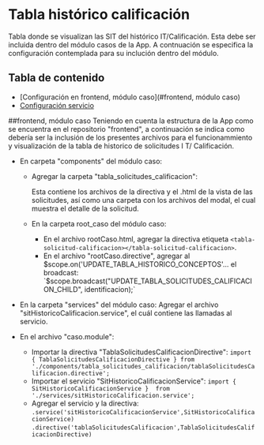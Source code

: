 # Tabla histórico calificación
Tabla donde se visualizan las SIT del histórico IT/Calificación. Esta debe ser incluida dentro del módulo casos de la App.
A contnuación se especifica la configuración contemplada para su inclución dentro del módulo.

## Tabla de contenido
* [Configuración en frontend, módulo caso](#frontend, módulo caso)
* [Configuración servicio](#servicio)


##frontend, módulo caso
Teniendo en cuenta la estructura de la App como se encuentra en el repositorio "frontend", a continuación se indica como debería ser la inclusión de los presentes archivos para el funcionammiento y visualización de la tabla de historico de solicitudes I T/ Calificación.

* En carpeta "components" del módulo caso:
    * Agregar la carpeta "tabla_solicitudes_calificacion":
    
      Esta contiene los archivos de la directiva y el .html de la vista de las solicitudes, así como una carpeta con los archivos del modal, el cual muestra el detalle de la solicitud.
    
    * En la carpeta root_caso del módulo caso:
        * En el archivo rootCaso.html, agregar la directiva etiqueta `<tabla-solicitud-calificacion></tabla-solicitud-calificacion>`.
        * En el archivo "rootCaso.directive", agregar al $scope.on('UPDATE_TABLA_HISTORICO_CONCEPTOS'...
          el broadcast:
          `$scope.broadcast("UPDATE_TABLA_SOLICITUDES_CALIFICACION_CHILD", identificacion);`
         
* En la carpeta "services" del módulo caso:
  Agregar el archivo "sitHistoricoCalificacion.service", el cuál contiene las llamadas al servicio.
  
* En el archivo "caso.module":
    * Importar la directiva "TablaSolicitudesCalificacionDirective":
        `import { TablaSolicitudesCalificacionDirective } from './components/tabla_solicitudes_calificacion/tablaSolicitudesCalificacion.directive';`  
    * Importar el servicio "SitHistoricoCalificacionService":
        `import { SitHistoricoCalificacionService }  from  './services/sitHistoricoCalificacion.service';`
    * Agregar el servicio y la directiva:
         `.service('sitHistoricoCalificacionService',SitHistoricoCalificacionService)`
         `.directive('tablaSolicitudesCalificacion',TablaSolicitudesCalificacionDirective)`
        
